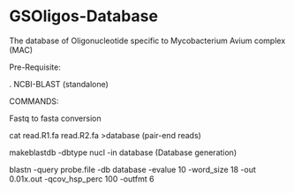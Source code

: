 # GSOligos-Database
The database of Oligonucleotide specific to Mycobacterium Avium complex (MAC)






Pre-Requisite:

. NCBI-BLAST (standalone)


COMMANDS:

Fastq to fasta conversion

cat read.R1.fa read.R2.fa >database (pair-end reads)

makeblastdb -dbtype nucl -in database (Database generation)

blastn -query probe.file -db database -evalue 10 -word_size 18 -out 0.01x.out -qcov_hsp_perc 100 -outfmt 6
